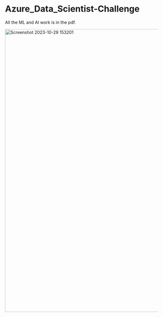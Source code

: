 # Azure_Data_Scientist-Challenge

All the ML and AI work is in the pdf.

<img width="935" alt="Screenshot 2023-10-29 153201" src="https://github.com/Harsh-Yadav-02/Aure_Data_Scientist-Challenge/assets/75542099/196dd8db-d5df-4995-82fa-b4c88b0838b1">
